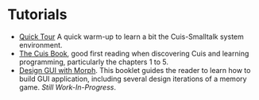 # Tutorials

* [Quick Tour](https://github.com/DrCuis/Learning-Cuis/blob/master/Quick-UI-Tour.md)
  A quick warm-up to learn a bit the Cuis-Smalltalk system environment.
* [The Cuis Book](https://drcuis.github.io/TheCuisBook), good first
  reading when discovering Cuis and learning programming, particularly
  the chapters 1 to 5.
* [Design GUI with Morph](https://drcuis.github.io/DesignGUI). This
  booklet guides the reader to learn how to build GUI application,
  including several design iterations of a memory game. *Still
  Work-In-Progress*.
